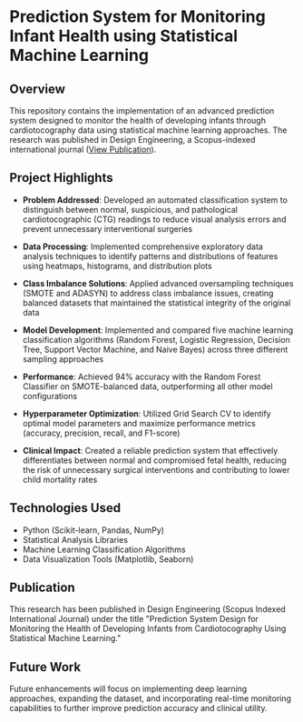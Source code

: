 # Prediction System for Monitoring Infant Health using Statistical Machine Learning

## Overview
This repository contains the implementation of an advanced prediction system designed to monitor the health of developing infants through cardiotocography data using statistical machine learning approaches. The research was published in Design Engineering, a Scopus-indexed international journal ([View Publication](http://www.thedesignengineering.com/index.php/DE/article/view/8706)).

## Project Highlights

- **Problem Addressed**: Developed an automated classification system to distinguish between normal, suspicious, and pathological cardiotocographic (CTG) readings to reduce visual analysis errors and prevent unnecessary interventional surgeries
  
- **Data Processing**: Implemented comprehensive exploratory data analysis techniques to identify patterns and distributions of features using heatmaps, histograms, and distribution plots
  
- **Class Imbalance Solutions**: Applied advanced oversampling techniques (SMOTE and ADASYN) to address class imbalance issues, creating balanced datasets that maintained the statistical integrity of the original data

- **Model Development**: Implemented and compared five machine learning classification algorithms (Random Forest, Logistic Regression, Decision Tree, Support Vector Machine, and Naive Bayes) across three different sampling approaches

- **Performance**: Achieved 94% accuracy with the Random Forest Classifier on SMOTE-balanced data, outperforming all other model configurations

- **Hyperparameter Optimization**: Utilized Grid Search CV to identify optimal model parameters and maximize performance metrics (accuracy, precision, recall, and F1-score)

- **Clinical Impact**: Created a reliable prediction system that effectively differentiates between normal and compromised fetal health, reducing the risk of unnecessary surgical interventions and contributing to lower child mortality rates

## Technologies Used
- Python (Scikit-learn, Pandas, NumPy)
- Statistical Analysis Libraries
- Machine Learning Classification Algorithms
- Data Visualization Tools (Matplotlib, Seaborn)

## Publication
This research has been published in Design Engineering (Scopus Indexed International Journal) under the title "Prediction System Design for Monitoring the Health of Developing Infants from Cardiotocography Using Statistical Machine Learning."

## Future Work
Future enhancements will focus on implementing deep learning approaches, expanding the dataset, and incorporating real-time monitoring capabilities to further improve prediction accuracy and clinical utility.
